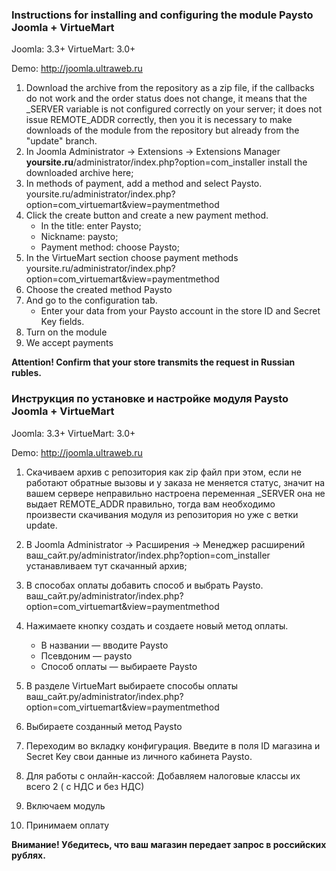 ### Instructions for installing and configuring the module Paysto Joomla + VirtueMart

Joomla: 3.3+
VirtueMart: 3.0+ 

Demo: http://joomla.ultraweb.ru

1. Download the archive from the repository as a zip file, if the callbacks do not work and the order status does not change,
   it means that the _SERVER variable is not configured correctly on your server; it does not issue REMOTE_ADDR correctly, then you
   it is necessary to make downloads of the module from the repository but already from the "update" branch.
1. In Joomla Administrator -> Extensions -> Extensions Manager **yoursite.ru**/administrator/index.php?option=com_installer install the downloaded archive here;
1. In methods of payment, add a method and select Paysto.
yoursite.ru/administrator/index.php?option=com_virtuemart&view=paymentmethod
1. Click the create button and create a new payment method. 
	- In the title: enter Paysto;
	- Nickname: paysto;
	- Payment method: choose Paysto;
1. In the VirtueMart section choose payment methods
yoursite.ru/administrator/index.php?option=com_virtuemart&view=paymentmethod
1. Choose the created method Paysto 
1. And go to the configuration tab.
	- Enter your data from your Paysto account in the store ID and Secret Key fields.
2. Turn on the module
3. We accept payments

**Attention! Confirm that your store transmits the request in Russian rubles.**


### Инструкция по установке и настройке модуля Paysto Joomla + VirtueMart
Joomla: 3.3+
VirtueMart: 3.0+ 

Demo: http://joomla.ultraweb.ru

1. Скачиваем  архив с репозитория как zip файл при этом, если не работают обратные вызовы и у заказа не меняется статус, 
   значит на вашем сервере неправильно настроена переменная _SERVER она не выдает REMOTE_ADDR правильно, тогда вам 
   необходимо произвести скачивания модуля из репозитория но уже с ветки update.
1. В Joomla Administrator -> Расширения -> Менеджер расширений ваш_сайт.ру/administrator/index.php?option=com_installer устанавливаем тут скачанный архив;
1. В способах оплаты добавить способ и выбрать Paysto.
ваш_сайт.ру/administrator/index.php?option=com_virtuemart&view=paymentmethod
1. Нажимаете кнопку создать и создаете новый метод оплаты.
	- В названии — вводите Paysto
	- Псевдоним — paysto
	- Способ оплаты — выбираете Paysto
1. В разделе VirtueMart выбираете способы оплаты
ваш_сайт.ру/administrator/index.php?option=com_virtuemart&view=paymentmethod
1. Выбираете созданный метод Paysto
1. Переходим во вкладку конфигурация.
Введите в поля ID магазина и Secret Key свои данные из  личного кабинета Paysto.
1. Для работы с онлайн-кассой: Добавляем налоговые классы их всего 2 ( с НДС и без НДС)

2. Включаем модуль
3. Принимаем оплату

**Внимание! Убедитесь, что ваш магазин передает запрос в российских рублях.**